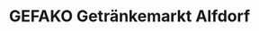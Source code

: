 ---
title: "GEFAKO Getränkemarkt Alfdorf"
url: /alfdorf/gefako-getraenkemarkt-alfdorf/
shop: Getränke
---